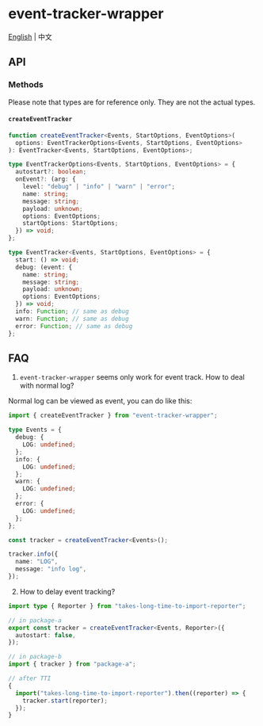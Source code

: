# event-tracker-wrapper

[English](README.md) | 中文

## API

### Methods

Please note that types are for reference only. They are not the actual types.

#### `createEventTracker`

```ts
function createEventTracker<Events, StartOptions, EventOptions>(
  options: EventTrackerOptions<Events, StartOptions, EventOptions>
): EventTracker<Events, StartOptions, EventOptions>;

type EventTrackerOptions<Events, StartOptions, EventOptions> = {
  autostart?: boolean;
  onEvent?: (arg: {
    level: "debug" | "info" | "warn" | "error";
    name: string;
    message: string;
    payload: unknown;
    options: EventOptions;
    startOptions: StartOptions;
  }) => void;
};

type EventTracker<Events, StartOptions, EventOptions> = {
  start: () => void;
  debug: (event: {
    name: string;
    message: string;
    payload: unknown;
    options: EventOptions;
  }) => void;
  info: Function; // same as debug
  warn: Function; // same as debug
  error: Function; // same as debug
};
```

## FAQ

1. `event-tracker-wrapper` seems only work for event track. How to deal with normal log?

Normal log can be viewed as event, you can do like this:

```ts
import { createEventTracker } from "event-tracker-wrapper";

type Events = {
  debug: {
    LOG: undefined;
  };
  info: {
    LOG: undefined;
  };
  warn: {
    LOG: undefined;
  };
  error: {
    LOG: undefined;
  };
};

const tracker = createEventTracker<Events>();

tracker.info({
  name: "LOG",
  message: "info log",
});
```

2. How to delay event tracking?

```ts
import type { Reporter } from "takes-long-time-to-import-reporter";

// in package-a
export const tracker = createEventTracker<Events, Reporter>({
  autostart: false,
});

// in package-b
import { tracker } from "package-a";

// after TTI
{
  import("takes-long-time-to-import-reporter").then((reporter) => {
    tracker.start(reporter);
  });
}
```
